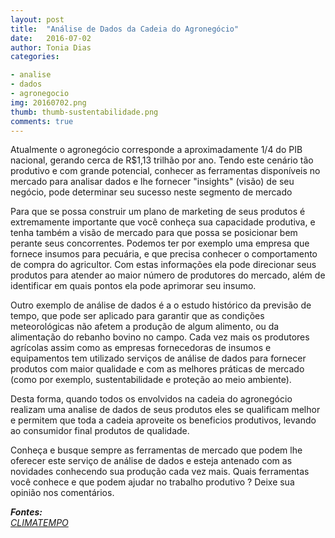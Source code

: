 ```yaml
---
layout: post
title:  "Análise de Dados da Cadeia do Agronegócio"
date:   2016-07-02
author: Tonia Dias
categories: 

- analise
- dados
- agronegocio
img: 20160702.png
thumb: thumb-sustentabilidade.png
comments: true
---
```


Atualmente o agronegócio corresponde a aproximadamente 1/4 do PIB nacional, gerando cerca de R$1,13 trilhão por ano. Tendo este cenário tão produtivo e com grande potencial, conhecer as ferramentas disponíveis no mercado para analisar dados e lhe fornecer "insights" (visão) de seu negócio, pode determinar seu sucesso neste segmento de mercado<!--more-->

Para que se possa construir um plano de marketing de seus produtos é extremamente importante que você conheça sua capacidade produtiva, e tenha também a visão de mercado para que possa se posicionar bem perante seus concorrentes. Podemos ter por exemplo uma empresa que fornece insumos para pecuária, e que precisa conhecer o comportamento de compra do agricultor. Com estas informações ela pode direcionar seus produtos para atender ao maior número de produtores do mercado, além de identificar em quais pontos ela pode aprimorar seu insumo. 

Outro exemplo de análise de dados é a o estudo histórico da previsão de tempo, que pode ser aplicado para garantir que as condições meteorológicas não afetem a produção de algum alimento, ou da alimentação do rebanho bovino no campo. Cada vez mais os produtores agrícolas assim como as empresas fornecedoras de insumos e equipamentos tem utilizado serviços de análise de dados para fornecer produtos com maior qualidade e com as melhores práticas de mercado (como por exemplo, sustentabilidade e proteção ao meio ambiente).

Desta forma, quando todos os envolvidos na cadeia do agronegócio realizam uma analise de dados de seus produtos eles se qualificam melhor e permitem que toda a cadeia aproveite os beneficios produtivos, levando ao consumidor final produtos de qualidade.

Conheça e busque sempre as ferramentas de mercado que podem lhe oferecer este serviço de análise de dados e esteja antenado com as novidades conhecendo sua produção cada vez mais. Quais ferramentas você conhece e que podem ajudar no trabalho produtivo ? Deixe sua opinião nos comentários.

<i>
	<b>Fontes: </b><br/>
	<a href="http://www.climatempo.com.br/agroclima/noticia/2016/06/30/como-a-analise-dos-dados-da-cadeia-do-agronegocio-pode-turbinar-o-plano-de-marketing-5406">CLIMATEMPO</a><br/>
</i>